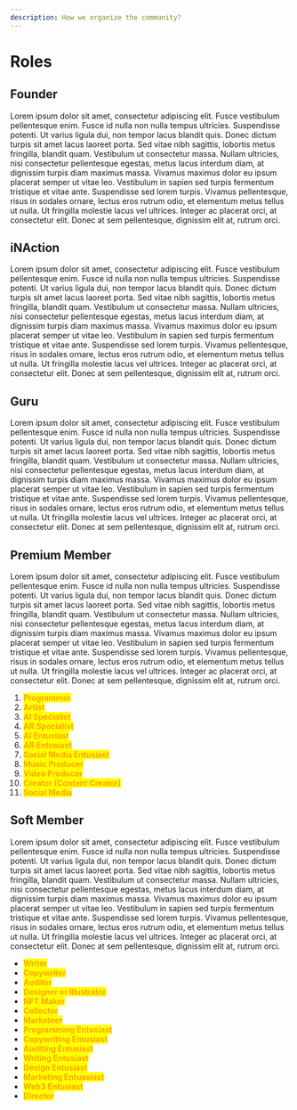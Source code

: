 ```yaml
---
description: How we organize the community?
---
```


# Roles

## Founder

Lorem ipsum dolor sit amet, consectetur adipiscing elit. Fusce vestibulum pellentesque enim. Fusce id nulla non nulla tempus ultricies. Suspendisse potenti. Ut varius ligula dui, non tempor lacus blandit quis. Donec dictum turpis sit amet lacus laoreet porta. Sed vitae nibh sagittis, lobortis metus fringilla, blandit quam. Vestibulum ut consectetur massa. Nullam ultricies, nisi consectetur pellentesque egestas, metus lacus interdum diam, at dignissim turpis diam maximus massa. Vivamus maximus dolor eu ipsum placerat semper ut vitae leo. Vestibulum in sapien sed turpis fermentum tristique et vitae ante. Suspendisse sed lorem turpis. Vivamus pellentesque, risus in sodales ornare, lectus eros rutrum odio, et elementum metus tellus ut nulla. Ut fringilla molestie lacus vel ultrices. Integer ac placerat orci, at consectetur elit. Donec at sem pellentesque, dignissim elit at, rutrum orci.

## iNAction

Lorem ipsum dolor sit amet, consectetur adipiscing elit. Fusce vestibulum pellentesque enim. Fusce id nulla non nulla tempus ultricies. Suspendisse potenti. Ut varius ligula dui, non tempor lacus blandit quis. Donec dictum turpis sit amet lacus laoreet porta. Sed vitae nibh sagittis, lobortis metus fringilla, blandit quam. Vestibulum ut consectetur massa. Nullam ultricies, nisi consectetur pellentesque egestas, metus lacus interdum diam, at dignissim turpis diam maximus massa. Vivamus maximus dolor eu ipsum placerat semper ut vitae leo. Vestibulum in sapien sed turpis fermentum tristique et vitae ante. Suspendisse sed lorem turpis. Vivamus pellentesque, risus in sodales ornare, lectus eros rutrum odio, et elementum metus tellus ut nulla. Ut fringilla molestie lacus vel ultrices. Integer ac placerat orci, at consectetur elit. Donec at sem pellentesque, dignissim elit at, rutrum orci.

## Guru

Lorem ipsum dolor sit amet, consectetur adipiscing elit. Fusce vestibulum pellentesque enim. Fusce id nulla non nulla tempus ultricies. Suspendisse potenti. Ut varius ligula dui, non tempor lacus blandit quis. Donec dictum turpis sit amet lacus laoreet porta. Sed vitae nibh sagittis, lobortis metus fringilla, blandit quam. Vestibulum ut consectetur massa. Nullam ultricies, nisi consectetur pellentesque egestas, metus lacus interdum diam, at dignissim turpis diam maximus massa. Vivamus maximus dolor eu ipsum placerat semper ut vitae leo. Vestibulum in sapien sed turpis fermentum tristique et vitae ante. Suspendisse sed lorem turpis. Vivamus pellentesque, risus in sodales ornare, lectus eros rutrum odio, et elementum metus tellus ut nulla. Ut fringilla molestie lacus vel ultrices. Integer ac placerat orci, at consectetur elit. Donec at sem pellentesque, dignissim elit at, rutrum orci.

## Premium Member

Lorem ipsum dolor sit amet, consectetur adipiscing elit. Fusce vestibulum pellentesque enim. Fusce id nulla non nulla tempus ultricies. Suspendisse potenti. Ut varius ligula dui, non tempor lacus blandit quis. Donec dictum turpis sit amet lacus laoreet porta. Sed vitae nibh sagittis, lobortis metus fringilla, blandit quam. Vestibulum ut consectetur massa. Nullam ultricies, nisi consectetur pellentesque egestas, metus lacus interdum diam, at dignissim turpis diam maximus massa. Vivamus maximus dolor eu ipsum placerat semper ut vitae leo. Vestibulum in sapien sed turpis fermentum tristique et vitae ante. Suspendisse sed lorem turpis. Vivamus pellentesque, risus in sodales ornare, lectus eros rutrum odio, et elementum metus tellus ut nulla. Ut fringilla molestie lacus vel ultrices. Integer ac placerat orci, at consectetur elit. Donec at sem pellentesque, dignissim elit at, rutrum orci.

1. <mark style="color:orange;">**Programmer**</mark>
2. <mark style="color:orange;">**Artist**</mark>
3. <mark style="color:orange;">**AI Specialist**</mark>
4. <mark style="color:orange;">**AR Specialist**</mark>
5. <mark style="color:orange;">**AI Entusiast**</mark>
6. <mark style="color:orange;">**AR Entusiast**</mark>
7. <mark style="color:orange;">**Social Media Entusiast**</mark>
8. <mark style="color:orange;">**Music Producer**</mark>
9. <mark style="color:orange;">**Video Producer**</mark>
10. <mark style="color:orange;">**Creator (Content Creator)**</mark>
11. <mark style="color:orange;">**Social Media**</mark>

## Soft Member

Lorem ipsum dolor sit amet, consectetur adipiscing elit. Fusce vestibulum pellentesque enim. Fusce id nulla non nulla tempus ultricies. Suspendisse potenti. Ut varius ligula dui, non tempor lacus blandit quis. Donec dictum turpis sit amet lacus laoreet porta. Sed vitae nibh sagittis, lobortis metus fringilla, blandit quam. Vestibulum ut consectetur massa. Nullam ultricies, nisi consectetur pellentesque egestas, metus lacus interdum diam, at dignissim turpis diam maximus massa. Vivamus maximus dolor eu ipsum placerat semper ut vitae leo. Vestibulum in sapien sed turpis fermentum tristique et vitae ante. Suspendisse sed lorem turpis. Vivamus pellentesque, risus in sodales ornare, lectus eros rutrum odio, et elementum metus tellus ut nulla. Ut fringilla molestie lacus vel ultrices. Integer ac placerat orci, at consectetur elit. Donec at sem pellentesque, dignissim elit at, rutrum orci.

* <mark style="color:orange;">**Writer**</mark>
* <mark style="color:orange;">**Copywriter**</mark>
* <mark style="color:orange;">**Auditor**</mark>
* <mark style="color:orange;">**Designer or Illustrator**</mark>
* <mark style="color:orange;">**NFT Maker**</mark>
* <mark style="color:orange;">**Collector**</mark>
* <mark style="color:orange;">**Marketeer**</mark>
* <mark style="color:orange;">**Programming Entusiast**</mark>
* <mark style="color:orange;">**Copywriting Entusiast**</mark>
* <mark style="color:orange;">**Auditing Entusiast**</mark>
* <mark style="color:orange;">**Writing Entusiast**</mark>
* <mark style="color:orange;">**Design Entusiast**</mark>
* <mark style="color:orange;">**Marketing Entuasiast**</mark>
* <mark style="color:orange;">**Web3 Entusiast**</mark>
* <mark style="color:orange;">**Director**</mark>
